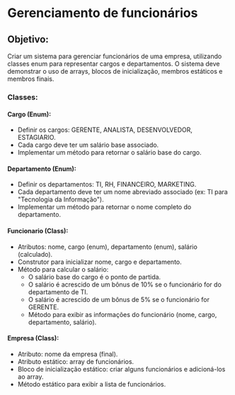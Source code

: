 # Gerenciamento de funcionários

## Objetivo:
Criar um sistema para gerenciar funcionários de uma empresa, utilizando classes enum para representar cargos e departamentos. O sistema deve demonstrar o uso de arrays, blocos de inicialização, membros estáticos e membros finais.

### Classes:

#### Cargo (Enum):

- Definir os cargos: GERENTE, ANALISTA, DESENVOLVEDOR, ESTAGIARIO.
- Cada cargo deve ter um salário base associado.
- Implementar um método para retornar o salário base do cargo.

#### Departamento (Enum):

- Definir os departamentos: TI, RH, FINANCEIRO, MARKETING.
- Cada departamento deve ter um nome abreviado associado (ex: TI para "Tecnologia da Informação").
- Implementar um método para retornar o nome completo do departamento.

#### Funcionario (Class):

- Atributos: nome, cargo (enum), departamento (enum), salário (calculado).
- Construtor para inicializar nome, cargo e departamento.
- Método para calcular o salário:
    - O salário base do cargo é o ponto de partida.
    - O salário é acrescido de um bônus de 10% se o funcionário for do departamento de TI.
    - O salário é acrescido de um bônus de 5% se o funcionário for GERENTE.
    - Método para exibir as informações do funcionário (nome, cargo, departamento, salário).

#### Empresa (Class):

- Atributo: nome da empresa (final).
- Atributo estático: array de funcionários.
- Bloco de inicialização estático: criar alguns funcionários e adicioná-los ao array.
- Método estático para exibir a lista de funcionários.

